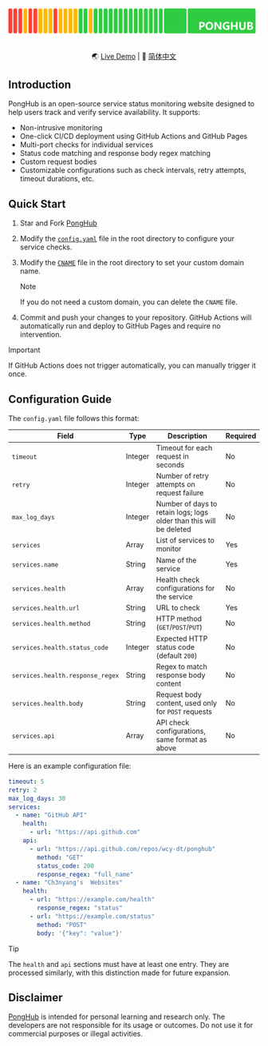 # [![PongHub](static/band.png)](https://health.ch3nyang.top)

<div align="center">

🌏 [Live Demo](https://health.ch3nyang.top) | 📖 [简体中文](README_CN.md)

</div>

## Introduction

PongHub is an open-source service status monitoring website designed to help users track and verify service availability. It supports:

- Non-intrusive monitoring
- One-click CI/CD deployment using GitHub Actions and GitHub Pages
- Multi-port checks for individual services
- Status code matching and response body regex matching
- Custom request bodies
- Customizable configurations such as check intervals, retry attempts, timeout durations, etc.

## Quick Start

1. Star and Fork [PongHub](https://github.com/WCY-dt/ponghub)

2. Modify the [`config.yaml`](config.yaml) file in the root directory to configure your service checks.

3. Modify the [`CNAME`](CNAME) file in the root directory to set your custom domain name.

   > [!NOTE]
   > If you do not need a custom domain, you can delete the `CNAME` file.

4. Commit and push your changes to your repository. GitHub Actions will automatically run and deploy to GitHub Pages and require no intervention.

> [!IMPORTANT]
> If GitHub Actions does not trigger automatically, you can manually trigger it once.

## Configuration Guide

The `config.yaml` file follows this format:

| Field                     | Type   | Description                                      | Required |
|---------------------------|--------|--------------------------------------------------|----------|
| `timeout`                 | Integer| Timeout for each request in seconds              | No       |
| `retry`                   | Integer| Number of retry attempts on request failure      | No       |
| `max_log_days`            | Integer| Number of days to retain logs; logs older than this will be deleted | No       |
| `services`                | Array  | List of services to monitor                      | Yes      |
| `services.name`           | String | Name of the service                              | Yes      |
| `services.health`         | Array  | Health check configurations for the service      | No       |
| `services.health.url`     | String | URL to check                                     | Yes      |
| `services.health.method`  | String | HTTP method (`GET`/`POST`/`PUT`)                 | No       |
| `services.health.status_code` | Integer | Expected HTTP status code (default `200`)       | No       |
| `services.health.response_regex` | String | Regex to match response body content            | No       |
| `services.health.body`    | String | Request body content, used only for `POST` requests | No       |
| `services.api`            | Array  | API check configurations, same format as above   | No       |

Here is an example configuration file:

```yaml
timeout: 5
retry: 2
max_log_days: 30
services:
  - name: "GitHub API"
    health:
      - url: "https://api.github.com"
    api:
      - url: "https://api.github.com/repos/wcy-dt/ponghub"
        method: "GET"
        status_code: 200
        response_regex: "full_name"
  - name: "Ch3nyang's  Websites"
    health:
      - url: "https://example.com/health"
        response_regex: "status"
      - url: "https://example.com/status"
        method: "POST"
        body: '{"key": "value"}'
```

> [!TIP]
> The `health` and `api` sections must have at least one entry. They are processed similarly, with this distinction made for future expansion.

## Disclaimer

[PongHub](https://github.com/WCY-dt/ponghub) is intended for personal learning and research only. The developers are not responsible for its usage or outcomes. Do not use it for commercial purposes or illegal activities.
